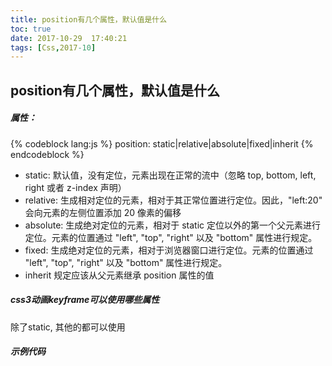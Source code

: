 ```yaml
---
title: position有几个属性，默认值是什么
toc: true
date: 2017-10-29  17:40:21
tags: [Css,2017-10]
---
```


## position有几个属性，默认值是什么
##### 属性：
{% codeblock lang:js %}
position: static|relative|absolute|fixed|inherit
{% endcodeblock %}

* static:
默认值，没有定位，元素出现在正常的流中（忽略 top, bottom, left, right 或者 z-index 声明）
* relative:
生成相对定位的元素，相对于其正常位置进行定位。因此，"left:20" 会向元素的左侧位置添加 20 像素的偏移
* absolute:
生成绝对定位的元素，相对于 static 定位以外的第一个父元素进行定位。元素的位置通过 "left", "top", "right" 以及 "bottom" 属性进行规定。
* fixed:
生成绝对定位的元素，相对于浏览器窗口进行定位。元素的位置通过 "left", "top", "right" 以及 "bottom" 属性进行规定。
* inherit
规定应该从父元素继承 position 属性的值

##### css3动画keyframe可以使用哪些属性
除了static, 其他的都可以使用

##### 示例代码
<script async src="//en.jsrun.net/j3iKp/embed/all/light/"></script>
